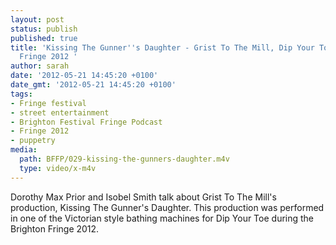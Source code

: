 ```yaml
---
layout: post
status: publish
published: true
title: 'Kissing The Gunner''s Daughter - Grist To The Mill, Dip Your Toe - Brighton
  Fringe 2012 '
author: sarah
date: '2012-05-21 14:45:20 +0100'
date_gmt: '2012-05-21 14:45:20 +0100'
tags:
- Fringe festival
- street entertainment
- Brighton Festival Fringe Podcast
- Fringe 2012
- puppetry
media:
  path: BFFP/029-kissing-the-gunners-daughter.m4v
  type: video/x-m4v
---
```

Dorothy Max Prior and Isobel Smith talk about Grist To The Mill's production, 
Kissing The Gunner's Daughter. This production was performed in one of the 
Victorian style bathing machines for Dip Your Toe during the Brighton Fringe 2012.
